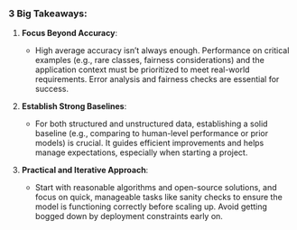### 3 Big Takeaways:

1. **Focus Beyond Accuracy**:
   - High average accuracy isn’t always enough. Performance on critical examples (e.g., rare classes, fairness considerations) and the application context must be prioritized to meet real-world requirements. Error analysis and fairness checks are essential for success.

2. **Establish Strong Baselines**:
   - For both structured and unstructured data, establishing a solid baseline (e.g., comparing to human-level performance or prior models) is crucial. It guides efficient improvements and helps manage expectations, especially when starting a project.

3. **Practical and Iterative Approach**:
   - Start with reasonable algorithms and open-source solutions, and focus on quick, manageable tasks like sanity checks to ensure the model is functioning correctly before scaling up. Avoid getting bogged down by deployment constraints early on.
